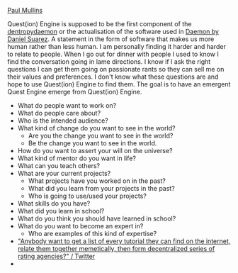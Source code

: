 [Paul Mullins](../../../../MyDendronExistence/Relationships/People/Paul%20Mullins.md)

Quest(ion) Engine is supposed to be the first component of the [dentropydaemon](../../../Wiki/Concepts/List/dentropydaemon.md) or the actualisation of the software used in [Daemon by Daniel Suarez](../../../Media/List/Daemon%20by%20Daniel%20Suarez.md). A statement in the form of software that makes us more human rather than less human. I am personally finding it harder and harder to relate to people. When I go out for dinner with people I used to know I find the conversation going in lame directions. I know if I ask the right questions I can get them going on passionate rants so they can sell me on their values and preferences. I don't know what these questions are and hope to use Quest(ion) Engine to find them. The goal is to have an emergent Quest Engine emerge from Quest(ion) Engine. 

* What do people want to work on?
* What do people care about?
* Who is the intended audience?
* What kind of change do you want to see in the world?
	* Are you the change you want to see in the world?
	* Be the change you want to see in the world.
* How do you want to assert your will on the universe?
* What kind of mentor do you want in life?
* What can you teach others?
* What are your current projects?
	* What projects have you worked on in the past?
	* What did you learn from your projects in the past?
	* Who is going to use/used your projects?
* What skills do you have?
* What did you learn in school?
* What do you think you should have learned in school?
* What do you want to become an expert in?
	* Who are examples of this kind of expertise?
* ["Anybody want to get a list of every tutorial they can find on the internet, relate them together memetically, then form decentralized series of rating agencies?" / Twitter](https://twitter.com/PaulWMullins/status/1620989926102953985)
* 
